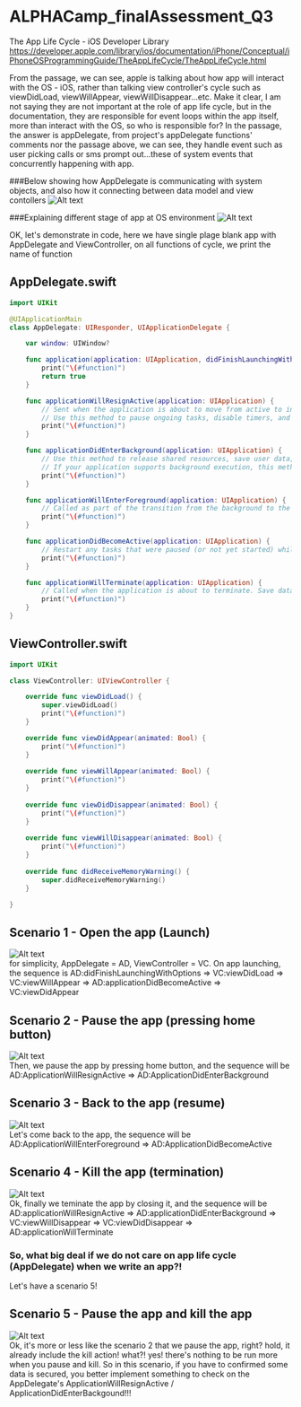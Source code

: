 # ALPHACamp_finalAssessment_Q3

The App Life Cycle - iOS Developer Library
https://developer.apple.com/library/ios/documentation/iPhone/Conceptual/iPhoneOSProgrammingGuide/TheAppLifeCycle/TheAppLifeCycle.html  

From the passage, we can see, apple is talking about how app will interact with the OS - iOS, rather than talking view controller's cycle such as viewDidLoad, viewWillAppear, viewWillDisappear...etc. Make it clear, I am not saying they are not important at the role of app life cycle, but in the documentation, they are responsible for event loops within the app itself, more than interact with the OS, so who is responsible for? In the passage, the answer is appDelegate, from project's appDelegate functions' comments nor the passage above, we can see, they handle event such as user picking calls or sms prompt out...these of system events that concurrently happening with app.  

###Below showing how AppDelegate is communicating with system objects, and also how it connecting between data model and view contollers
![Alt text](screenshot1.png?raw=true "core_ojects_2x")

###Explaining different stage of app at OS environment
![Alt text](screenshot2.png?raw=true "high_level_flow_2x")  
  
OK, let's demonstrate in code, here we have single plage blank app with AppDelegate and ViewController, on all functions of cycle, we print the name of function

## AppDelegate.swift
```swift
import UIKit

@UIApplicationMain
class AppDelegate: UIResponder, UIApplicationDelegate {

    var window: UIWindow?

    func application(application: UIApplication, didFinishLaunchingWithOptions launchOptions: [NSObject: AnyObject]?) -> Bool {
        print("\(#function)")
        return true
    }

    func applicationWillResignActive(application: UIApplication) {
        // Sent when the application is about to move from active to inactive state. This can occur for certain types of temporary interruptions (such as an incoming phone call or SMS message) or when the user quits the application and it begins the transition to the background state.
        // Use this method to pause ongoing tasks, disable timers, and throttle down OpenGL ES frame rates. Games should use this method to pause the game.
        print("\(#function)")
    }

    func applicationDidEnterBackground(application: UIApplication) {
        // Use this method to release shared resources, save user data, invalidate timers, and store enough application state information to restore your application to its current state in case it is terminated later.
        // If your application supports background execution, this method is called instead of applicationWillTerminate: when the user quits.
        print("\(#function)")
    }

    func applicationWillEnterForeground(application: UIApplication) {
        // Called as part of the transition from the background to the inactive state; here you can undo many of the changes made on entering the background.
        print("\(#function)")
    }

    func applicationDidBecomeActive(application: UIApplication) {
        // Restart any tasks that were paused (or not yet started) while the application was inactive. If the application was previously in the background, optionally refresh the user interface.
        print("\(#function)")
    }

    func applicationWillTerminate(application: UIApplication) {
        // Called when the application is about to terminate. Save data if appropriate. See also applicationDidEnterBackground:.
        print("\(#function)")
    }
}
```

## ViewController.swift
```swift
import UIKit

class ViewController: UIViewController {

    override func viewDidLoad() {
        super.viewDidLoad()
        print("\(#function)")
    }

    override func viewDidAppear(animated: Bool) {
        print("\(#function)")
    }
    
    override func viewWillAppear(animated: Bool) {
        print("\(#function)")
    }
    
    override func viewDidDisappear(animated: Bool) {
        print("\(#function)")
    }
    
    override func viewWillDisappear(animated: Bool) {
        print("\(#function)")
    }
    
    override func didReceiveMemoryWarning() {
        super.didReceiveMemoryWarning()
    }

}
```
## Scenario 1 - Open the app (Launch)
![Alt text](openApp.png?raw=true "openApp")  
for simplicity, AppDelegate = AD, ViewController = VC.
On app launching, the sequence is AD:didFinishLaunchingWithOptions => VC:viewDidLoad => VC:viewWillAppear => AD:applicationDidBecomeActive => VC:viewDidAppear

## Scenario 2 - Pause the app (pressing home button)
![Alt text](pauseApp.png?raw=true "pauseApp")  
Then, we pause the app by pressing home button, and the sequence will be AD:ApplicationWillResignActive => AD:ApplicationDidEnterBackground

## Scenario 3 - Back to the app (resume)
![Alt text](backToApp.png?raw=true "backToApp")  
Let's come back to the app, the sequence will be AD:ApplicationWillEnterForeground => AD:ApplicationDidBecomeActive

## Scenario 4 - Kill the app (termination)
![Alt text](killApp.png?raw=true "killApp")  
Ok, finally we teminate the app by closing it, and the sequence will be AD:applicationWillResignActive =>  AD:applicationDidEnterBackground => VC:viewWillDisappear => VC:viewDidDisappear => AD:applicationWillTerminate

### So, what big deal if we do not care on app life cycle (AppDelegate) when we write an app?!
Let's have a scenario 5!

## Scenario 5 - Pause the app and kill the app
![Alt text](pauseAndKill.png?raw=true "pauseAndKill")  
Ok, it's more or less like the scenario 2 that we pause the app, right? hold, it already include the kill action! what?! yes! there's nothing to be run more when you pause and kill. So in this scenario, if you have to confirmed some data is secured, you better implement something to check on the AppDelegate's ApplicationWillResignActive / ApplicationDidEnterBackgound!!!
